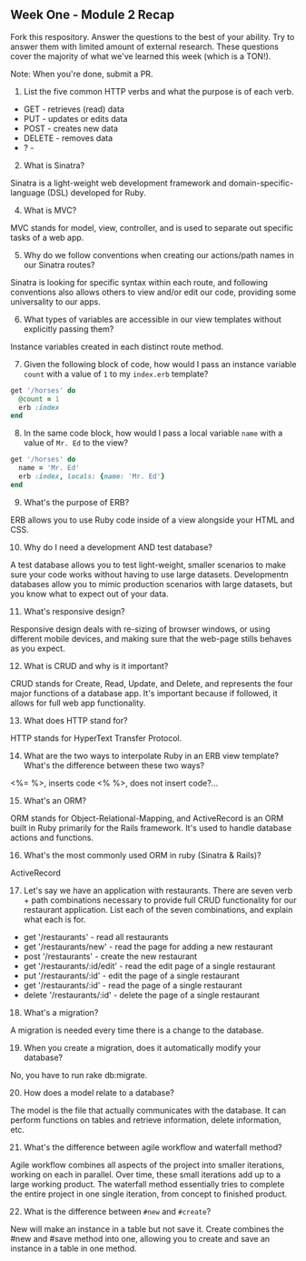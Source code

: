 ## Week One - Module 2 Recap

Fork this respository. Answer the questions to the best of your ability. Try to answer them with limited amount of external research. These questions cover the majority of what we've learned this week (which is a TON!). 

Note: When you're done, submit a PR. 

1. List the five common HTTP verbs and what the purpose is of each verb.

* GET - retrieves (read) data
* PUT - updates or edits data
* POST - creates new data
* DELETE - removes data
* ? - 

2. What is Sinatra?

Sinatra is a light-weight web development framework and domain-specific-language (DSL) developed for Ruby.

4. What is MVC?

MVC stands for model, view, controller, and is used to separate out specific tasks of a web app.

5. Why do we follow conventions when creating our actions/path names in our Sinatra routes?

Sinatra is looking for specific syntax within each route, and following conventions also allows others to view and/or edit our code, providing some universality to our apps.

6. What types of variables are accessible in our view templates without explicitly passing them?

Instance variables created in each distinct route method.

7. Given the following block of code, how would I pass an instance variable `count` with a value of `1` to my `index.erb` template?
  
  ```ruby
  get '/horses' do
    @count = 1
    erb :index
  end
  ```

8. In the same code block, how would I pass a local variable `name` with a value of `Mr. Ed` to the view?
  
  ```ruby
  get '/horses' do
    name = 'Mr. Ed'
    erb :index, locals: {name: 'Mr. Ed'}
  end
  ```

9. What's the purpose of ERB?

ERB allows you to use Ruby code inside of a view alongside your HTML and CSS.

10. Why do I need a development AND test database?

A test database allows you to test light-weight, smaller scenarios to make sure your code works without having to use large datasets. Developmentn databases allow you to mimic production scenarios with large datasets, but you know what to expect out of your data.

11. What's responsive design?

Responsive design deals with re-sizing of browser windows, or using different mobile devices, and making sure that the web-page stills behaves as you expect.

12. What is CRUD and why is it important?

CRUD stands for Create, Read, Update, and Delete, and represents the four major functions of a database app. It's important because if followed, it allows for full web app functionality.

13. What does HTTP stand for?

HTTP stands for HyperText Transfer Protocol.

14. What are the two ways to interpolate Ruby in an ERB view template? What's the difference between these two ways?

<%= %>, inserts code
<%  %>, does not insert code?...

15. What's an ORM?

ORM stands for Object-Relational-Mapping, and ActiveRecord is an ORM built in Ruby primarily for the Rails framework. It's used to handle database actions and functions.

16. What's the most commonly used ORM in ruby (Sinatra & Rails)?

ActiveRecord

17. Let's say we have an application with restaurants. There are seven verb + path combinations necessary to provide full CRUD functionality for our restaurant application. List each of the seven combinations, and explain what each is for.

* get '/restaurants' - read all restaurants
* get '/restaurants/new' - read the page for adding a new restaurant
* post '/restaurants' - create the new restaurant
* get '/restaurants/:id/edit' - read the edit page of a single restaurant
* put '/restaurants/:id' - edit the page of a single restaurant
* get '/restaurants/:id' - read the page of a single restaurant
* delete '/restaurants/:id' - delete the page of a single restaurant

18. What's a migration?

A migration is needed every time there is a change to the database.

19. When you create a migration, does it automatically modify your database?

No, you have to run rake db:migrate.

20. How does a model relate to a database?

The model is the file that actually communicates with the database. It can perform functions on tables and retrieve information, delete information, etc.

21. What's the difference between agile workflow and waterfall method?

Agile workflow combines all aspects of the project into smaller iterations, working on each in parallel. Over time, these small iterations add up to a large working product. The waterfall method essentially tries to complete the entire project in one single iteration, from concept to finished product.

22. What is the difference between `#new` and `#create`?

New will make an instance in a table but not save it. Create combines the #new and #save method into one, allowing you to create and save an instance in a table in one method.
